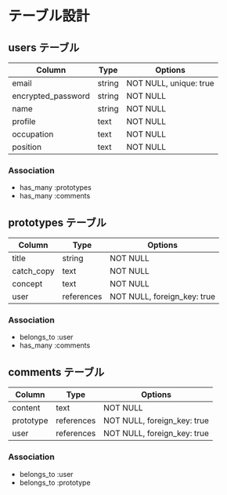 # テーブル設計

## users テーブル

| Column             | Type   | Options                   |
| ------------------ | ------ | ------------------------- |
| email              | string | NOT NULL, unique: true    |
| encrypted_password | string | NOT NULL                  |
| name               | string | NOT NULL                  |
| profile            | text   | NOT NULL                  |
| occupation         | text   | NOT NULL                  |
| position           | text   | NOT NULL                  |

### Association

- has_many :prototypes
- has_many :comments

## prototypes テーブル

| Column      | Type       | Options                        |
| ----------- | ---------- | ------------------------------ |
| title       | string     | NOT NULL                       |
| catch_copy  | text       | NOT NULL                       |
| concept     | text       | NOT NULL                       |
| user        | references | NOT NULL, foreign_key: true    |

### Association

- belongs_to :user
- has_many :comments

## comments テーブル

| Column    | Type       | Options                        |
| --------- | ---------- | ------------------------------ |
| content   | text       | NOT NULL                       |
| prototype | references | NOT NULL, foreign_key: true    |
| user      | references | NOT NULL, foreign_key: true    |

### Association

- belongs_to :user
- belongs_to :prototype
